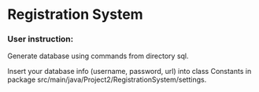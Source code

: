 # Registration System

### User instruction:
Generate database using commands from directory sql.

Insert your database info (username, password, url) into class Constants in package src/main/java/Project2/RegistrationSystem/settings.
